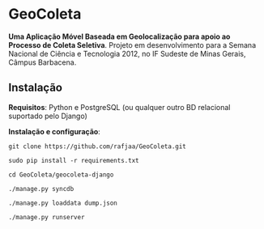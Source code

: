 GeoColeta
=========

__Uma Aplicação Móvel Baseada em Geolocalização para apoio ao Processo de Coleta Seletiva__. Projeto em desenvolvimento para a Semana Nacional de Ciência e Tecnologia 2012, no IF Sudeste de Minas Gerais, Câmpus Barbacena.


Instalação
----------

__Requisitos__: Python e PostgreSQL (ou qualquer outro BD relacional suportado pelo Django)

__Instalação e configuração__:

`git clone https://github.com/rafjaa/GeoColeta.git`

`sudo pip install -r requirements.txt`

`cd GeoColeta/geocoleta-django`

`./manage.py syncdb`

`./manage.py loaddata dump.json`

`./manage.py runserver`
